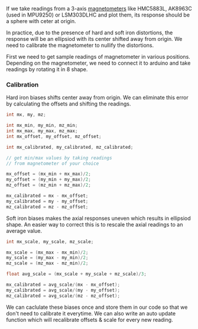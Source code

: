 <!--
.. title: Automatic Magnetometer Calibration With Arduino
.. slug: automatic-magnetometer-calibration-with-arduino
.. date: 2017-12-02 21:21:21 UTC
.. tags: arduino, how-to
.. category: tech, programming
.. link:
.. description:
.. type: text
-->

If we take readings from a 3-axis [magnetometers](https://en.wikipedia.org/wiki/Magnetometer) like HMC5883L, AK8963C (used in MPU9250) or LSM303DLHC and plot them, its response should be a sphere with ceter at origin.

In practice, due to the presence of hard and soft iron distortions, the response will be an ellipsiod with its center shifted away from origin. We need to calibrate the magnetometer to nullify the distortions.

First we need to get sample readings of magnetometer in various positions. Depending on the magnetometer, we need to connect it to arduino and take readings by rotating it in 8 shape.


### Calibration

Hard iron biases shifts center away from origin. We can eliminate this error by calculating the offsets and shifting the readings.

```c
int mx, my, mz;

int mx_min, my_min, mz_min;
int mx_max, my_max, mz_max;
int mx_offset, my_offset, mz_offset;

int mx_calibrated, my_calibrated, mz_calibrated;

// get min/max values by taking readings
// from magnetometer of your choice

mx_offset = (mx_min + mx_max)/2;
my_offset = (my_min + my_max)/2;
mz_offset = (mz_min + mz_max)/2;

mx_calibrated = mx - mx_offset;
my_calibrated = my - my_offset;
mz_calibrated = mz - mz_offset;
```

Soft iron biases makes the axial responses uneven which results in ellipsiod shape. An easier way to correct this is to rescale the axial readings to an average value.

```cpp
int mx_scale, my_scale, mz_scale;

mx_scale = (mx_max - mx_min)/2;
my_scale = (my_max - my_min)/2;
mz_scale = (mz_max - mz_min)/2;

float avg_scale = (mx_scale + my_scale + mz_scale)/3;

mx_calibrated = avg_scale/(mx - mx_offset);
my_calibrated = avg_scale/(my - my_offset);
mz_calibrated = avg_scale/(mz - mz_offset);
```

We can caclulate these biases once and store them in our code so that we don't need to calibrate it everytime. We can also write an auto update function which will recalibrate offsets & scale for every new reading.
